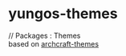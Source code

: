 # yungos-themes
 // Packages : Themes
 <br/>
 based on [archcraft-themes](http://github.com/archcraft-os/archcraft-themes/)
